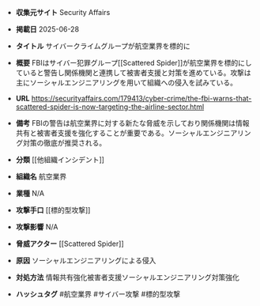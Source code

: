 - **収集元サイト**
Security Affairs

- **掲載日**
2025-06-28

- **タイトル**
サイバークライムグループが航空業界を標的に

- **概要**
FBIはサイバー犯罪グループ[[Scattered Spider]]が航空業界を標的にしていると警告し関係機関と連携して被害者支援と対策を進めている。攻撃は主にソーシャルエンジニアリングを用いて組織への侵入を試みている。

- **URL**
https://securityaffairs.com/179413/cyber-crime/the-fbi-warns-that-scattered-spider-is-now-targeting-the-airline-sector.html

- **備考**
FBIの警告は航空業界に対する新たな脅威を示しており関係機関は情報共有と被害者支援を強化することが重要である。ソーシャルエンジニアリング対策の徹底が推奨される。

- **分類**
[[他組織インシデント]]

- **組織名**
航空業界

- **業種**
N/A

- **攻撃手口**
[[標的型攻撃]]

- **攻撃影響**
N/A

- **脅威アクター**
[[Scattered Spider]]

- **原因**
ソーシャルエンジニアリングによる侵入

- **対処方法**
情報共有強化被害者支援ソーシャルエンジニアリング対策強化

- **ハッシュタグ**
#航空業界 #サイバー攻撃 #標的型攻撃
